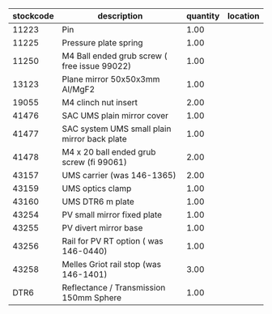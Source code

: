|stockcode|description|quantity|location|
|---------|-----------|--------|--------|
|11223|Pin|1.00||
|11225|Pressure plate spring|1.00||
|11250|M4 Ball ended grub screw ( free issue 99022)|1.00||
|13123|Plane mirror 50x50x3mm  Al/MgF2|1.00||
|19055|M4 clinch nut insert|2.00||
|41476|SAC UMS plain mirror cover|1.00||
|41477|SAC system UMS small plain mirror back plate|1.00||
|41478|M4 x 20 ball ended grub screw (fi 99061)|2.00||
|43157|UMS carrier (was 146-1365)|2.00||
|43159|UMS optics clamp|1.00||
|43160|UMS DTR6 m plate|1.00||
|43254|PV small mirror fixed plate|1.00||
|43255|PV divert mirror base|1.00||
|43256|Rail for PV RT option ( was 146-0440)|1.00||
|43258|Melles Griot rail stop (was 146-1401)|3.00||
|DTR6|Reflectance / Transmission 150mm Sphere|1.00||
